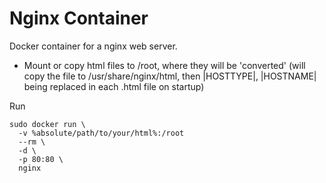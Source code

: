 # Nginx Container

Docker container for a nginx web server.

* Mount or copy html files to /root, where they will be 'converted' (will copy the file to /usr/share/nginx/html, then |HOSTTYPE|, |HOSTNAME| being replaced in each .html file on startup)

Run
```
sudo docker run \
  -v %absolute/path/to/your/html%:/root
  --rm \
  -d \
  -p 80:80 \
  nginx
```


<!-- Run Command `sudo docker run -d --rm -p 80:80 -v ~/docker/cekeh.com/switch/root/etc/nginx/conf.d:/etc/nginx/conf.d -v ~/docker/cekeh.com/switch/root/usr/share/nginx/html:/usr/share/nginx/html --network my-net --name switch switch:v14` -->
